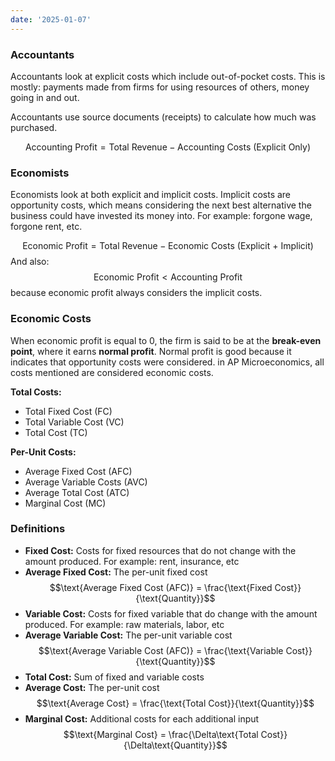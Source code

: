 ```yaml
---
date: '2025-01-07'
---
```


### Accountants
Accountants look at explicit costs which include out-of-pocket costs. This is mostly: payments made from firms for using resources of others, money going in and out.

Accountants use source documents (receipts) to calculate how much was purchased.

$$\text{Accounting Profit} = \text{Total Revenue} - \text{Accounting Costs (Explicit Only)}$$

### Economists
Economists look at both explicit and implicit costs. Implicit costs are opportunity costs, which means considering the next best alternative the business could have invested its money into. For example: forgone wage, forgone rent, etc. 

$$\text{Economic Profit} = \text{Total Revenue} - \text{Economic Costs (Explicit + Implicit)}$$
And also:
$$\text{Economic Profit} < \text{Accounting Profit}$$
because economic profit always considers the implicit costs.

### Economic Costs

When economic profit is equal to 0, the firm is said to be at the **break-even point**, where it earns **normal profit**. Normal profit is good because it indicates that opportunity costs were considered. in AP Microeconomics, all costs mentioned are considered economic costs.

**Total Costs:**
- Total Fixed Cost (FC)
- Total Variable Cost (VC)
- Total Cost (TC)

**Per-Unit Costs:**
- Average Fixed Cost (AFC)
- Average Variable Costs (AVC)
- Average Total Cost (ATC)
- Marginal Cost (MC)

### Definitions
- **Fixed Cost:** Costs for fixed resources that do not change with the amount produced. For example: rent, insurance, etc
- **Average Fixed Cost:** The per-unit fixed cost
$$\text{Average Fixed Cost (AFC)} = \frac{\text{Fixed Cost}}{\text{Quantity}}$$
- **Variable Cost:** Costs for fixed variable that do change with the amount produced. For example: raw materials, labor, etc
- **Average Variable Cost:** The per-unit variable cost
$$\text{Average Variable Cost (AFC)} = \frac{\text{Variable Cost}}{\text{Quantity}}$$
- **Total Cost:** Sum of fixed and variable costs
- **Average Cost:** The per-unit cost
$$\text{Average Cost} = \frac{\text{Total Cost}}{\text{Quantity}}$$
- **Marginal Cost:** Additional costs for each additional input
$$\text{Marginal Cost} = \frac{\Delta\text{Total Cost}}{\Delta\text{Quantity}}$$